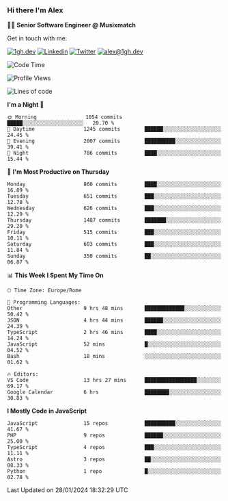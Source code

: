 ### Hi there I'm Alex

👨‍💻 __Senior Software Engineer @ Musixmatch__

Get in touch with me:

[![1gh.dev](https://img.shields.io/static/v1?label=1gh.dev&message=%20&color=red&logo=&style=flat-square&logoColor=white)](https://www.1gh.dev/)
[![Linkedin](https://img.shields.io/static/v1?label=Linkedin&message=%20&color=blue&logo=Linkedin&style=flat-square&logoColor=white)](https://linkedin.com/in/alexghirelli)
[![Twitter](https://img.shields.io/static/v1?label=Twitter&message=%20&color=blue&logo=Twitter&style=flat-square&logoColor=white)](https://twitter.com/alexGhirelli)
[![alex@1gh.dev](https://img.shields.io/static/v1?label=alex@1gh.dev&message=%20&color=red&logo=gmail&style=flat-square&logoColor=white)](mailto:alex@1gh.dev)

<!--START_SECTION:waka-->
![Code Time](http://img.shields.io/badge/Code%20Time-7%2C686%20hrs%2018%20mins-blue)

![Profile Views](http://img.shields.io/badge/Profile%20Views-3-blue)

![Lines of code](https://img.shields.io/badge/From%20Hello%20World%20I%27ve%20Written-25.3%20million%20lines%20of%20code-blue)

**I'm a Night 🦉** 

```text
🌞 Morning                1054 commits        █████░░░░░░░░░░░░░░░░░░░░   20.70 % 
🌆 Daytime                1245 commits        ██████░░░░░░░░░░░░░░░░░░░   24.45 % 
🌃 Evening                2007 commits        ██████████░░░░░░░░░░░░░░░   39.41 % 
🌙 Night                  786 commits         ████░░░░░░░░░░░░░░░░░░░░░   15.44 % 
```
📅 **I'm Most Productive on Thursday** 

```text
Monday                   860 commits         ████░░░░░░░░░░░░░░░░░░░░░   16.89 % 
Tuesday                  651 commits         ███░░░░░░░░░░░░░░░░░░░░░░   12.78 % 
Wednesday                626 commits         ███░░░░░░░░░░░░░░░░░░░░░░   12.29 % 
Thursday                 1487 commits        ███████░░░░░░░░░░░░░░░░░░   29.20 % 
Friday                   515 commits         ███░░░░░░░░░░░░░░░░░░░░░░   10.11 % 
Saturday                 603 commits         ███░░░░░░░░░░░░░░░░░░░░░░   11.84 % 
Sunday                   350 commits         ██░░░░░░░░░░░░░░░░░░░░░░░   06.87 % 
```


📊 **This Week I Spent My Time On** 

```text
🕑︎ Time Zone: Europe/Rome

💬 Programming Languages: 
Other                    9 hrs 48 mins       █████████████░░░░░░░░░░░░   50.42 % 
JSON                     4 hrs 44 mins       ██████░░░░░░░░░░░░░░░░░░░   24.39 % 
TypeScript               2 hrs 46 mins       ████░░░░░░░░░░░░░░░░░░░░░   14.24 % 
JavaScript               52 mins             █░░░░░░░░░░░░░░░░░░░░░░░░   04.52 % 
Bash                     18 mins             ░░░░░░░░░░░░░░░░░░░░░░░░░   01.62 % 

🔥 Editors: 
VS Code                  13 hrs 27 mins      █████████████████░░░░░░░░   69.17 % 
Google Calendar          6 hrs               ████████░░░░░░░░░░░░░░░░░   30.83 % 
```

**I Mostly Code in JavaScript** 

```text
JavaScript               15 repos            ██████████░░░░░░░░░░░░░░░   41.67 % 
PHP                      9 repos             ██████░░░░░░░░░░░░░░░░░░░   25.00 % 
TypeScript               4 repos             ███░░░░░░░░░░░░░░░░░░░░░░   11.11 % 
Astro                    3 repos             ██░░░░░░░░░░░░░░░░░░░░░░░   08.33 % 
Python                   1 repo              █░░░░░░░░░░░░░░░░░░░░░░░░   02.78 % 
```




 Last Updated on 28/01/2024 18:32:29 UTC
<!--END_SECTION:waka-->
